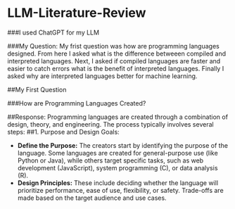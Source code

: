 # LLM-Literature-Review

###I used ChatGPT for my LLM

###My Question:
My frist question was how are programming languages designed. From here I asked what is the difference betweeen compiled and interpreted languages. Next, I asked if compiled languages are faster and easier to catch errors what is the benefit of interpreted languages. Finally I asked why are interpreted languages better for machine learning.

##My First Question

###How are Programming Languages Created?

##Response:
Programming languages are created through a combination of design, theory, and engineering. The process typically involves several steps:
##1. Purpose and Design Goals:
* **Define the Purpose:** The creators start by identifying the purpose of the language. Some languages are created for general-purpose use (like Python or Java), while others target specific tasks, such as web development (JavaScript), system programming (C), or data analysis (R).
* **Design Principles:** These include deciding whether the language will prioritize performance, ease of use, flexibility, or safety. Trade-offs are made based on the target audience and use cases.
